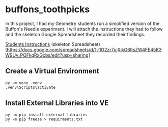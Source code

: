 # buffons_toothpicks
In this project, I had my Geometry students run a simplified version of the Buffon's Needle experiment.
I will attach the instructions they had to follow and the skeleton Google Spreadsheet they recorded their findings.

[Students Instructions](https://docs.google.com/document/d/1u5bY6uAqDca5qn2041foTRbbd32cP3d3Sqjed_VhrQ4/edit?usp=sharing)
(skeleton Spreadsheet)[https://docs.google.com/spreadsheets/d/1lr1O2zr7ujXikG6ItsZW4FE45K3W9Uv_PQFkqRxGcbs/edit?usp=sharing]

## Create a Virtual Environment
```shell
py -m venv .venv
.venv\Scripts\activate
```

## Install External Libraries into VE
```shell
py -m pip install external libraries
py -m pip freeze > requirments.txt
```

